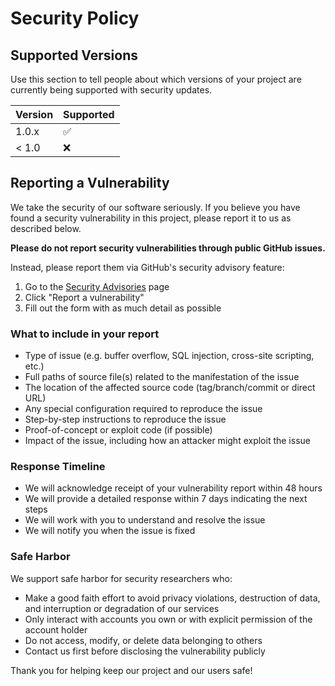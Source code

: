 # Security Policy

## Supported Versions

Use this section to tell people about which versions of your project are
currently being supported with security updates.

| Version | Supported          |
| ------- | ------------------ |
| 1.0.x   | :white_check_mark: |
| < 1.0   | :x:                |

## Reporting a Vulnerability

We take the security of our software seriously. If you believe you have found a security vulnerability in this project, please report it to us as described below.

**Please do not report security vulnerabilities through public GitHub issues.**

Instead, please report them via GitHub's security advisory feature:

1. Go to the [Security Advisories](https://github.com/llevintza/aws-fastify-prometheus/security/advisories) page
2. Click "Report a vulnerability"
3. Fill out the form with as much detail as possible

### What to include in your report

- Type of issue (e.g. buffer overflow, SQL injection, cross-site scripting, etc.)
- Full paths of source file(s) related to the manifestation of the issue
- The location of the affected source code (tag/branch/commit or direct URL)
- Any special configuration required to reproduce the issue
- Step-by-step instructions to reproduce the issue
- Proof-of-concept or exploit code (if possible)
- Impact of the issue, including how an attacker might exploit the issue

### Response Timeline

- We will acknowledge receipt of your vulnerability report within 48 hours
- We will provide a detailed response within 7 days indicating the next steps
- We will work with you to understand and resolve the issue
- We will notify you when the issue is fixed

### Safe Harbor

We support safe harbor for security researchers who:

- Make a good faith effort to avoid privacy violations, destruction of data, and interruption or degradation of our services
- Only interact with accounts you own or with explicit permission of the account holder
- Do not access, modify, or delete data belonging to others
- Contact us first before disclosing the vulnerability publicly

Thank you for helping keep our project and our users safe!
